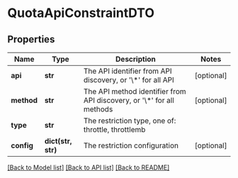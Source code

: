 # QuotaApiConstraintDTO

## Properties
Name | Type | Description | Notes
------------ | ------------- | ------------- | -------------
**api** | **str** | The API identifier from API discovery, or &#39;\\*&#39; for all API | [optional] 
**method** | **str** | The API method identifier from API discovery, or &#39;\\*&#39; for all methods | [optional] 
**type** | **str** | The restriction type, one of: throttle, throttlemb | 
**config** | **dict(str, str)** | The restriction configuration | [optional] 

[[Back to Model list]](../README.md#documentation-for-models) [[Back to API list]](../README.md#documentation-for-api-endpoints) [[Back to README]](../README.md)


